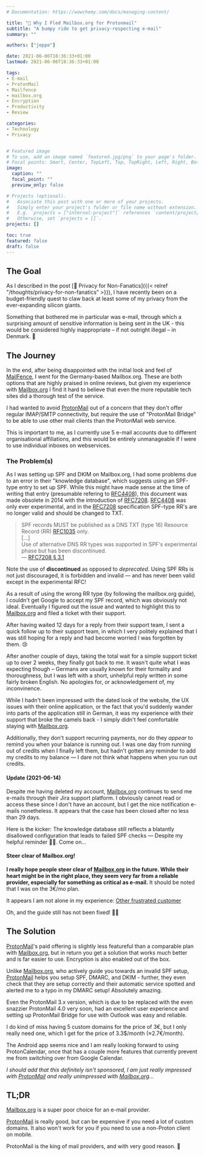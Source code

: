 ```yaml
---
# Documentation: https://wowchemy.com/docs/managing-content/

title: "🏃 Why I Fled Mailbox.org for Protonmail"
subtitle: "A bumpy ride to get privacy-respecting e-mail"
summary: ""

authors: ["jeppe"]

date: 2021-06-06T18:36:33+01:00
lastmod: 2021-06-06T18:36:33+01:00

tags:
- E-mail
- ProtonMail
- Mailfence
- mailbox.org
- Encryption
- Productivity
- Review

categories:
- Technology
- Privacy


# Featured image
# To use, add an image named `featured.jpg/png` to your page's folder.
# Focal points: Smart, Center, TopLeft, Top, TopRight, Left, Right, BottomLeft, Bottom, BottomRight.
image:
  caption: ""
  focal_point: ""
  preview_only: false

# Projects (optional).
#   Associate this post with one or more of your projects.
#   Simply enter your project's folder or file name without extension.
#   E.g. `projects = ["internal-project"]` references `content/project/deep-learning/index.md`.
#   Otherwise, set `projects = []`.
projects: []

toc: true
featured: false
draft: false
---
```


## The Goal
As I described in the post [🔏 Privacy for Non-Fanatics]({{< relref "/thoughts/privacy-for-non-fanatics" >}}),
I have recently been on a budget-friendly quest to claw back at least some of my privacy from the ever-expanding silicon giants.

Something that bothered me in particular was e-mail, through which a surprising amount of sensitive information is being
sent in the UK - this would be considered highly inappropriate – if not outright illegal – in Denmark. 🤔

## The Journey
In the end, after being disappointed with the initial look and feel of [MailFence], I went for the Germany-based Mailbox.org.
These are both options that are highly praised in online reviews, but given my experience with [Mailbox.org] I find it hard to believe that
even the more reputable tech sites did a thorough test of the service.

I had wanted to avoid [ProtonMail] out of a concern that they don't offer regular IMAP/SMTP connectivity,
but require the use of "ProtonMail Bridge" to be able to use other mail clients than the ProtonMail web service.

This is important to me, as I currently use 5 e-mail accounts due to different organisational affiliations,
and this would be entirely unmanageable if I were to use individual inboxes on webservices.

### The Problem(s)
As I was setting up SPF and DKIM on Mailbox.org, I had some problems due to an error in their "knowledge database", which suggests
using an SPF-type entry to set up SPF. While this might have made sense at the time of writing that entry (presumable refering to [RFC4408]), this document was made obsolete in 2014 with the introduction of [RFC7208]. [RFC4408] was only ever experimental, and in the [RFC7208] specification SPF-type RR's are no longer valid and should be changed to TXT.

> SPF records MUST be published as a DNS TXT (type 16) Resource Record (RR) [RFC1035] only.  
> [...]  
> Use of alternative DNS RR types was supported in SPF's experimental phase but has been discontinued.  
> — [RFC7208 § 3.1](https://datatracker.ietf.org/doc/html/rfc7208#section-3.1)

Note the use of __discontinued__ as opposed to _deprecated_.
Using SPF RRs is not just discouraged, it is forbidden and invalid — and has never been valid
except in the experimental RFC!

As a result of using the wrong RR type (by following the mailbox.org guide), I couldn't get Google to
accept my SPF record, which was obviously not ideal. Eventually I figured out the issue and wanted to highlight this to [Mailbox.org] and filed a ticket with their support.

After having waited 12 days for a reply from their support team, I sent a quick follow up to their support team,
in which I very politely explained that I was still hoping for a reply and had become worried I was forgotten by them. 😢

After another couple of days, taking the total wait for a simple support ticket up to over 2 weeks,
they finally got back to me. It wasn't quite what I was expecting though – Germans are usually known for their formality and thoroughness,
but I was left with a short, unhelpful reply written in some fairly broken English. No apologies for, or acknowledgement of, my inconvinence.

While I hadn't been impressed with the dated look of the website, the UX issues with their online application, or the fact that you'd suddenly wander into parts of the application still in German, it was my experience with their support that broke the camels back - I simply didn't feel comfortable staying with [Mailbox.org].

Additionally, they don't support recurring payments, nor do they _appear_ to remind you when your balance is running out. I was one day from running out of credits when I finally left them, but hadn't gotten any reminder to add my credits to my balance — I dare not think what happens when you run out credits.

#### Update (2021-06-14)

Despite me having deleted my account, [Mailbox.org] continues to send me e-mails through their Jira support platform.
I obviously cannot read or access these since I don't have an account, but I get the nice notification e-mails nonetheless.
It appears that the case has been closed after no less than 29 days.

Here is the kicker: The knowledge database still reflects a blatantly disallowed configuration that leads
to failed SPF checks — Despite my helpful reminder 🤦‍♂️. Come on...

#### Steer clear of Mailbox.org!

__I really hope people steer clear of [Mailbox.org] in the future.
While their heart might be in the right place, they seem very far from a reliable provider,
especially for something as critical as e-mail.__
It should be noted that I was on the 3€/mo plan.

It appears I am not alone in my experience: [Other frustrated customer](https://www.reddit.com/r/privacytoolsIO/comments/95spme/mailboxorg_sucks_need_a_new_privacy_email_provider/)

Oh, and the guide still has not been fixed! 🤦‍♂️

## The Solution
[ProtonMail]'s paid offering is slightly less featureful than a comparable plan
with [Mailbox.org], but in return you get a solution that works much better and
is far easier to use. Encryption is also enabled out of the box.

Unlike [Mailbox.org], who actively guide you towards an invalid SPF setup,
[ProtonMail] helps you setup SPF, DMARC, and DKIM - further, they even check
that they are setup correctly and their automatic service spotted and alerted me
to a typo in my DMARC setup! Absolutely amazing.

Even the ProtonMail 3.x version, which is due to be replaced with the even snazzier
ProtonMail 4.0 very soon, had an excellent user experience and setting up
ProtonMail Bridge for use with Outlook was easy and reliable.

I do kind of miss having 5 custom domains for the price of 3€, but I only really need
one, which I get for the price of 3.3$/month (≈2.7€/month).

The Android app seems nice and I am really looking forward to using ProtonCalendar,
once that has a couple more features that currently prevent me from switching over from
Google Calendar.

_I should add that this definitely isn't sponsored, I am just really impressed with [ProtonMail]
and really unimpressed with [Mailbox.org]..._

## TL;DR

[Mailbox.org] is a super poor choice for an e-mail provider.

[ProtonMail] is really good, but can be expensive if you need a lot of custom domains.
It also won't work for you if
you need to use a non-Proton client on mobile.

ProtonMail is the king of mail providers, and with very good reason. 👑

[RFC1035]: https://datatracker.ietf.org/doc/html/rfc1035
[RFC4408]: https://datatracker.ietf.org/doc/html/rfc4408
[RFC7208]: https://datatracker.ietf.org/doc/html/rfc7208
[MailFence]: https://mailfence.com/
[Mailbox.org]: https://mailbox.org/en/
[ProtonMail]: https://protonmail.com/
